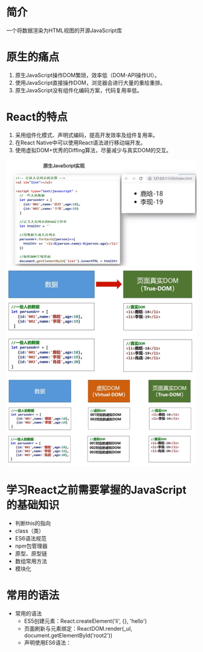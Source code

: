# 简介
一个将数据渲染为HTML视图的开源JavaScript库
# 原生的痛点
1. 原生JavaScript操作DOM繁琐，效率低（DOM-API操作UI）。
2. 使用JavaScript直接操作DOM，浏览器会进行大量的重绘重排。
3. 原生JavaScript没有组件化编码方案，代码复用率低。

# React的特点
1. 采用组件化模式、声明式编码，提高开发效率及组件复用率。
2. 在React Native中可以使用React语法进行移动端开发。
3. 使用虚拟DOM+优秀的Diffing算法，尽量减少与真实DOM的交互。

![原生JavaScript实现.png](img/原生JavaScript实现.png)
![原生JavaScript实现的DOM变化.png](img/原生JavaScript实现的DOM变化.png)
![React实现.png](img/React实现.png)

# 学习React之前需要掌握的JavaScript的基础知识
- 判断this的指向
- class（类）
- ES6语法规范
- npm包管理器
- 原型、原型链
- 数组常用方法
- 模块化


# 常用的语法
- 常用的语法
  - ES5创建元素：React.createElement('li', {}, 'hello')
  - 页面刷新与元素绑定：ReactDOM.render(_ul, document.getElementById('root2'))
  - 声明使用ES6语法：<script type="text/babel">